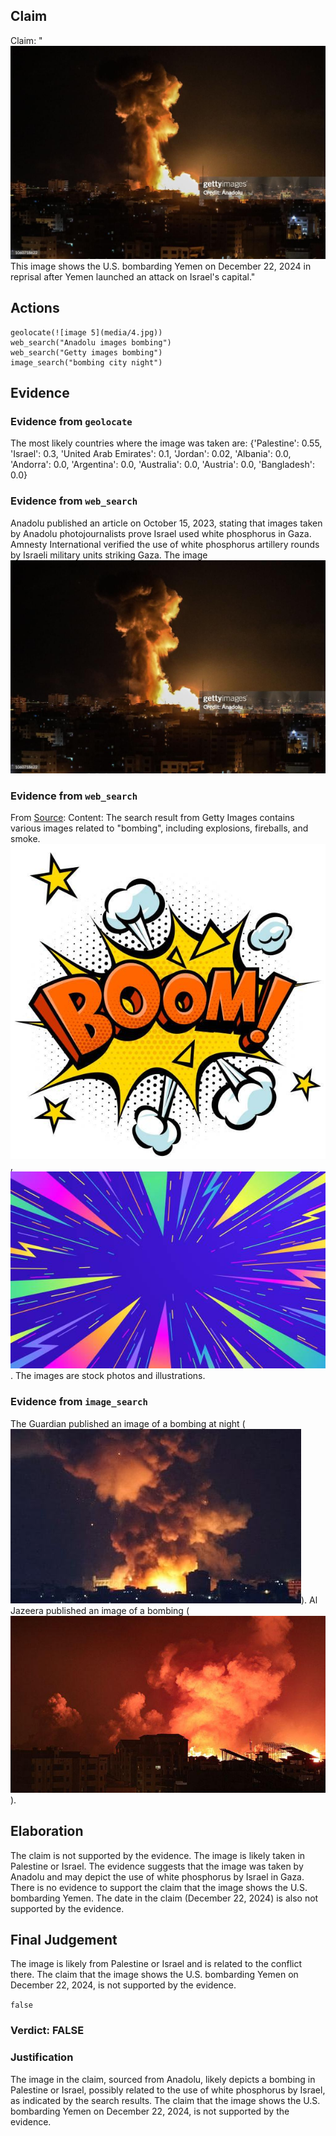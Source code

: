 ## Claim
Claim: "![image 5](media/4.jpg) This image shows the U.S. bombarding Yemen on December 22, 2024 in reprisal after Yemen launched an attack on Israel's capital."

## Actions
```
geolocate(![image 5](media/4.jpg))
web_search("Anadolu images bombing")
web_search("Getty images bombing")
image_search("bombing city night")
```

## Evidence
### Evidence from `geolocate`
The most likely countries where the image was taken are: {'Palestine': 0.55, 'Israel': 0.3, 'United Arab Emirates': 0.1, 'Jordan': 0.02, 'Albania': 0.0, 'Andorra': 0.0, 'Argentina': 0.0, 'Australia': 0.0, 'Austria': 0.0, 'Bangladesh': 0.0}

### Evidence from `web_search`
Anadolu published an article on October 15, 2023, stating that images taken by Anadolu photojournalists prove Israel used white phosphorus in Gaza. Amnesty International verified the use of white phosphorus artillery rounds by Israeli military units striking Gaza. The image ![image 5](media/4.jpg)

### Evidence from `web_search`
From [Source](https://www.gettyimages.com/photos/bombing): 
Content: The search result from Getty Images contains various images related to "bombing", including explosions, fireballs, and smoke. ![image 9212](media/2025-08-30_00-32-1756513927-322341.jpg), ![image 9213](media/2025-08-30_00-32-1756513927-726112.jpg). The images are stock photos and illustrations.


### Evidence from `image_search`
The Guardian published an image of a bombing at night (![image 9214](media/2025-08-30_00-32-1756513931-270682.jpg)). Al Jazeera published an image of a bombing (![image 9215](media/2025-08-30_00-32-1756513932-300531.jpg)).


## Elaboration
The claim is not supported by the evidence. The image is likely taken in Palestine or Israel. The evidence suggests that the image was taken by Anadolu and may depict the use of white phosphorus by Israel in Gaza. There is no evidence to support the claim that the image shows the U.S. bombarding Yemen. The date in the claim (December 22, 2024) is also not supported by the evidence.


## Final Judgement
The image is likely from Palestine or Israel and is related to the conflict there. The claim that the image shows the U.S. bombarding Yemen on December 22, 2024, is not supported by the evidence.

`false`

### Verdict: FALSE

### Justification
The image in the claim, sourced from Anadolu, likely depicts a bombing in Palestine or Israel, possibly related to the use of white phosphorus by Israel, as indicated by the search results. The claim that the image shows the U.S. bombarding Yemen on December 22, 2024, is not supported by the evidence.
